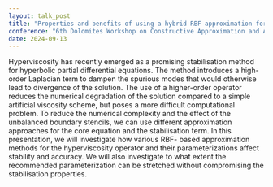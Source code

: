 ```yaml
---
layout: talk_post
title: "Properties and benefits of using a hybrid RBF approximation for hyperviscosity stabilisation"
conference: "6th Dolomites Workshop on Constructive Approximation and Applications"
date: 2024-09-13
---
```


Hyperviscosity has recently emerged as a promising stabilisation method for hyperbolic
partial differential equations. The method introduces a high-order Laplacian term to dampen the
spurious modes that would otherwise lead to divergence of the solution. The use of a higher-order
operator reduces the numerical degradation of the solution compared to a simple artificial viscosity
scheme, but poses a more difficult computational problem. To reduce the numerical complexity and
the effect of the unbalanced boundary stencils, we can use different approximation approaches for the
core equation and the stabilisation term. In this presentation, we will investigate how various RBF-
based approximation methods for the hyperviscosity operator and their parameterizations affect
stability and accuracy. We will also investigate to what extent the recommended parameterization
can be stretched without compromising the stabilisation properties.